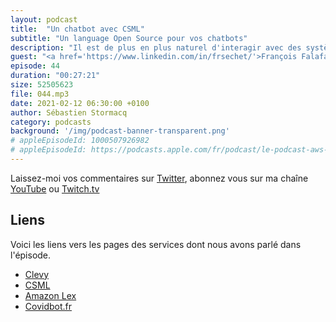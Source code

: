 ```yaml
---
layout: podcast
title:  "Un chatbot avec CSML"
subtitle: "Un language Open Source pour vos chatbots"
description: "Il est de plus en plus naturel d'interagir avec des systèmes automatiques, que ca soit via des chatbots textuels ou des systèmes de conversation basés sur le language parlé, tel que Amazon Alexa. Clevy à créé un language formel pour définir une conversation et ainsi pouvoir construire et maintenir des chatbots en toute facilité. Que ca soit on-prem ou dans le cloud, avec le système de reconnaissance du language (NLP) de votre choix, en mode texte ou vocal : parlez à vos clients, créez votre chatbot dès à présent."
guest: "<a href='https://www.linkedin.com/in/frsechet/'>François Falafa-Sechet</a>, CTO, clevy.io"
episode: 44
duration: "00:27:21"
size: 52505623
file: 044.mp3
date: 2021-02-12 06:30:00 +0100
author: Sébastien Stormacq
category: podcasts
background: '/img/podcast-banner-transparent.png'
# appleEpisodeId: 1000507926982
# appleEpisodeId: https://podcasts.apple.com/fr/podcast/le-podcast-aws-en-français/id1452118442
---
```


Laissez-moi vos commentaires sur [Twitter](https://twitter.com/sebsto), abonnez vous sur ma chaîne [YouTube](https://www.youtube.com/sebsto) ou [Twitch.tv](https://www.twitch.tv/sebAWS)

## Liens

Voici les liens vers les pages des services dont nous avons parlé dans l'épisode.

- [Clevy](https://clevy.io)
- [CSML](https://csml.dev)
- [Amazon Lex](https://aws.amazon.com/lex)
- [Covidbot.fr](https://www.covidbot.fr)